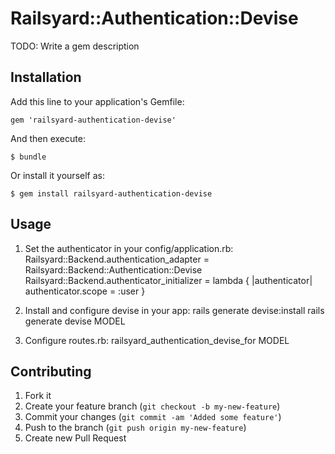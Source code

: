 # Railsyard::Authentication::Devise

TODO: Write a gem description


## Installation

Add this line to your application's Gemfile:

    gem 'railsyard-authentication-devise'

And then execute:

    $ bundle

Or install it yourself as:


    $ gem install railsyard-authentication-devise

## Usage

1. Set the authenticator in your config/application.rb:
     Railsyard::Backend.authentication_adapter = Railsyard::Backend::Authentication::Devise
     Railsyard::Backend.authenticator_initializer = lambda { |authenticator| authenticator.scope = :user }

2. Install and configure devise in your app:
     rails generate devise:install
     rails generate devise MODEL

3. Configure routes.rb:
     railsyard_authentication_devise_for MODEL


## Contributing

1. Fork it
2. Create your feature branch (`git checkout -b my-new-feature`)
3. Commit your changes (`git commit -am 'Added some feature'`)
4. Push to the branch (`git push origin my-new-feature`)
5. Create new Pull Request
